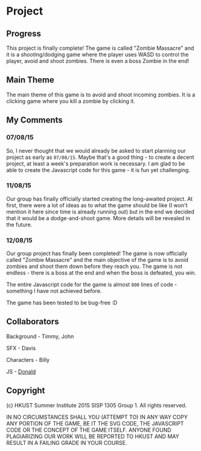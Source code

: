 # Project

## Progress

This project is finally complete!  The game is called "Zombie Massacre" and it is a shooting/dodging game where the player uses WASD to control the player, avoid and shoot zombies.  There is even a boss Zombie in the end!

## Main Theme

The main theme of this game is to avoid and shoot incoming zombies.  It is a clicking game where you kill a zombie by clicking it.

## My Comments

### 07/08/15

So, I never thought that we would already be asked to start planning our project as early as ```07/08/15```.  Maybe that's a good thing - to create a decent project, at least a week's preparation work is necessary.  I am glad to be able to create the Javascript code for this game - it is fun yet challenging.

### 11/08/15

Our group has finally officially started creating the long-awaited project.  At first, there were a lot of ideas as to what the game should be like (I won't mention it here since time is already running out) but in the end we decided that it would be a dodge-and-shoot game.  More details will be revealed in the future.

### 12/08/15

Our group project has finally been completed!  The game is now officially called "Zombie Massacre" and the main objective of the game is to avoid zombies and shoot them down before they reach you.  The game is not endless - there is a boss at the end and when the boss is defeated, you win.

The entire Javascript code for the game is almost ```800``` lines of code - something I have not achieved before.

The game has been tested to be bug-free :D

## Collaborators

Background - Timmy, John

SFX - Davis

Characters - Billy

JS - [Donald](http://donaldkellett.github.io)

## Copyright

(c) HKUST Summer Institute 2015 SISP 1305 Group 1.  All rights reserved.

IN NO CIRCUMSTANCES SHALL YOU (ATTEMPT TO) IN ANY WAY COPY ANY PORTION OF THE GAME, BE IT THE SVG CODE, THE JAVASCRIPT CODE OR THE CONCEPT OF THE GAME ITSELF.  ANYONE FOUND PLAGIARIZING OUR WORK WILL BE REPORTED TO HKUST AND MAY RESULT IN A FAILING GRADE IN YOUR COURSE.
